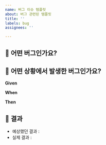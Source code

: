```yaml
---
name: 버그 이슈 템플릿
about: 버그 관련된 템플릿
title: ''
labels: bug
assignees: ''

---
```


## 🐛 어떤 버그인가요?


## 🧐 어떤 상황에서 발생한 버그인가요?
**Given**

**When**

**Then**


## 📝 결과
- 예상했던 결과 : 
- 실제 결과 :
